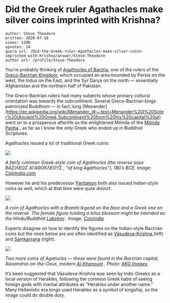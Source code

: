 # Did the Greek ruler Agathacles make silver coins imprinted with Krishna?

	author: Steve Theodore
	written: 2020-07-10
	views: 1206
	upvotes: 14
	quora url: /Did-the-Greek-ruler-Agathacles-make-silver-coins-imprinted-with-Krishna/answer/Steve-Theodore
	author url: /profile/Steve-Theodore


You’re probably thinking of [Agathocles of Bactria](http://coinindia.com/galleries-agathocles.html), one of the rulers of the [Greco-Bactrian Kingdom](https://en.wikipedia.org/wiki/Greco-Bactrian_Kingdom), which occupied an area bounded by Persia on the west, the Indus on the East, and the Syr Darya on the north — essentially Afghanistan and the northern half of Pakistan.

The Greco-Bactrian rulers had many subjects whose primary cultural orientation was towards the subcontinent. Several Greco-Bactrian kings patronized Buddhism — in fact, king [Menander](https://en.wikipedia.org/wiki/Menander_I#:~:text=Menander%20I%20Soter%20(Ancient%20Greek,Subcontinent%20from%20his%20capital%20at) went on to a prosperous afterlife as the enlightened Milinda of the [Milinda Panha](https://en.wikipedia.org/wiki/Milinda_Panha) , as far as I know the only Greek who ended up in Buddhist Scriptures.

Agathocles issued a lot of traditional Greek coins:

![](https://qph.fs.quoracdn.net/main-qimg-60eecb3834c3473bf24a67e88386ab8c)

_A fairly common Greek-style coin of Agathocles (the reverse says ΒΑΣΙΛΕΩΣ ΑΓΑΘΟΚΛΕΟΥΣ , “of king Agathocles”), 180’s BCE. Image:_ _[CoinIndia.com](http://coinindia.com/2601-Agathocles-tet-55.3.jpg)_ 

However he and his predecessor [Pantaleon](https://www.geni.com/people/Pantaleon-Subking-of-Bactria-King-of-Bactria-and-India/6000000011800090502) both also issued Indian-style coins as well, which at that time were quite disinct:

![](https://qph.fs.quoracdn.net/main-qimg-67f3a14e77b0084bbb605e3f7df61210)

_A coin of Agathocles with a Bramhi legend on the face and a Greek one on the reverse. The female figure holding a lotus blossom might be intended as the Hindu/Buddhist_ _[Lakshmi](https://en.wikipedia.org/wiki/Lakshmi)_ _. Image:_ _[CoinIndia](http://coinindia.com/2612-2-Agathocles-AE-double-131.34.jpg)_ 

Experts disagree on how to identify the figures on the Indian-style Bactrian coins but the ones below are are often identified as [Vāsudeva-Krishna ](https://en.wikipedia.org/wiki/V%C4%81sudeva)(left) and [Saṃkarṣaṇa](https://en.wikipedia.org/wiki/Sa%E1%B9%83kar%E1%B9%A3a%E1%B9%87a) (right).

![](https://qph.fs.quoracdn.net/main-qimg-dd95d3fbfb0e0ceed470a24d46f391d8)

_Two more coins of Agatocles — these were found in the Bactrian capital, Alexandria-on-the-Oxus, modern_ _[Ai-Khanoum](https://en.wikipedia.org/wiki/Ai-Khanoum)_ _. Photo:_ _[AKG Images](https://www.akg-images.co.uk/archive/-2UMDHUWR60Y3V.html)_ 

It’s been suggested that Vāsudeva-Krishna was seen by Indo-Greeks as a local version of Herakles, following the common Greek habit of seeing foreign gods with martial attributes as “Herakles under another name.” Many Hellenistic era kings used Herakles as a symbol of kingship, so the image could do double duty.

